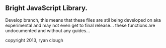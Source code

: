Bright JavaScript Library.
----

Develop branch, this means that these files are stil being developed on aka experimental and may not even get to final release... these functions are undocumented and without any guides...




copyright 2013, ryan clough

